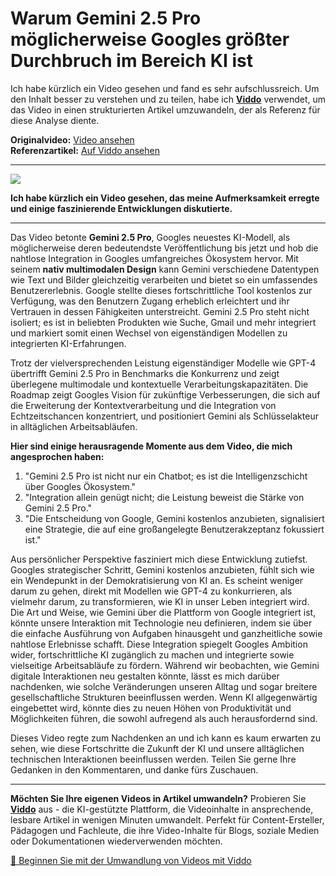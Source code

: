# Warum Gemini 2.5 Pro möglicherweise Googles größter Durchbruch im Bereich KI ist

Ich habe kürzlich ein Video gesehen und fand es sehr aufschlussreich. Um den Inhalt besser zu verstehen und zu teilen, habe ich **[Viddo](https://viddo.pro/)** verwendet, um das Video in einen strukturierten Artikel umzuwandeln, der als Referenz für diese Analyse diente.

**Originalvideo:** [Video ansehen](https://www.youtube.com/watch?v=zFAUC14vzCg)  
**Referenzartikel:** [Auf Viddo ansehen](https://viddo.pro/zh/video-result/5f1241fd-9975-4053-ab30-36559de58f3b)

---

![](https://img.youtube.com/vi/zFAUC14vzCg/0.jpg)

**Ich habe kürzlich ein Video gesehen, das meine Aufmerksamkeit erregte und einige faszinierende Entwicklungen diskutierte.**

---

Das Video betonte **Gemini 2.5 Pro**, Googles neuestes KI-Modell, als möglicherweise deren bedeutendste Veröffentlichung bis jetzt und hob die nahtlose Integration in Googles umfangreiches Ökosystem hervor. Mit seinem **nativ multimodalen Design** kann Gemini verschiedene Datentypen wie Text und Bilder gleichzeitig verarbeiten und bietet so ein umfassendes Benutzererlebnis. Google stellte dieses fortschrittliche Tool kostenlos zur Verfügung, was den Benutzern Zugang erheblich erleichtert und ihr Vertrauen in dessen Fähigkeiten unterstreicht. Gemini 2.5 Pro steht nicht isoliert; es ist in beliebten Produkten wie Suche, Gmail und mehr integriert und markiert somit einen Wechsel von eigenständigen Modellen zu integrierten KI-Erfahrungen.

Trotz der vielversprechenden Leistung eigenständiger Modelle wie GPT-4 übertrifft Gemini 2.5 Pro in Benchmarks die Konkurrenz und zeigt überlegene multimodale und kontextuelle Verarbeitungskapazitäten. Die Roadmap zeigt Googles Vision für zukünftige Verbesserungen, die sich auf die Erweiterung der Kontextverarbeitung und die Integration von Echtzeitschancen konzentriert, und positioniert Gemini als Schlüsselakteur in alltäglichen Arbeitsabläufen.

**Hier sind einige herausragende Momente aus dem Video, die mich angesprochen haben:**

1. "Gemini 2.5 Pro ist nicht nur ein Chatbot; es ist die Intelligenzschicht über Googles Ökosystem."
2. "Integration allein genügt nicht; die Leistung beweist die Stärke von Gemini 2.5 Pro."
3. "Die Entscheidung von Google, Gemini kostenlos anzubieten, signalisiert eine Strategie, die auf eine großangelegte Benutzerakzeptanz fokussiert ist."

Aus persönlicher Perspektive fasziniert mich diese Entwicklung zutiefst. Googles strategischer Schritt, Gemini kostenlos anzubieten, fühlt sich wie ein Wendepunkt in der Demokratisierung von KI an. Es scheint weniger darum zu gehen, direkt mit Modellen wie GPT-4 zu konkurrieren, als vielmehr darum, zu transformieren, wie KI in unser Leben integriert wird. Die Art und Weise, wie Gemini über die Plattform von Google integriert ist, könnte unsere Interaktion mit Technologie neu definieren, indem sie über die einfache Ausführung von Aufgaben hinausgeht und ganzheitliche sowie nahtlose Erlebnisse schafft. Diese Integration spiegelt Googles Ambition wider, fortschrittliche KI zugänglich zu machen und integrierte sowie vielseitige Arbeitsabläufe zu fördern. Während wir beobachten, wie Gemini digitale Interaktionen neu gestalten könnte, lässt es mich darüber nachdenken, wie solche Veränderungen unseren Alltag und sogar breitere gesellschaftliche Strukturen beeinflussen werden. Wenn KI allgegenwärtig eingebettet wird, könnte dies zu neuen Höhen von Produktivität und Möglichkeiten führen, die sowohl aufregend als auch herausfordernd sind.

Dieses Video regte zum Nachdenken an und ich kann es kaum erwarten zu sehen, wie diese Fortschritte die Zukunft der KI und unsere alltäglichen technischen Interaktionen beeinflussen werden. Teilen Sie gerne Ihre Gedanken in den Kommentaren, und danke fürs Zuschauen.

---

**Möchten Sie Ihre eigenen Videos in Artikel umwandeln?** Probieren Sie **[Viddo](https://viddo.pro/)** aus - die KI-gestützte Plattform, die Videoinhalte in ansprechende, lesbare Artikel in wenigen Minuten umwandelt. Perfekt für Content-Ersteller, Pädagogen und Fachleute, die ihre Video-Inhalte für Blogs, soziale Medien oder Dokumentationen wiederverwenden möchten.

[🚀 Beginnen Sie mit der Umwandlung von Videos mit Viddo](https://viddo.pro/)